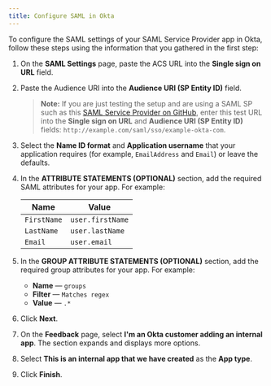 ```yaml
---
title: Configure SAML in Okta
---
```

To configure the SAML settings of your SAML Service Provider app in Okta, follow these steps using the information that you gathered in the <GuideLink link="../overview">first step</GuideLink>:

1. On the **SAML Settings** page, paste the ACS URL into the **Single sign on URL** field.

2. Paste the Audience URI into the **Audience URI (SP Entity ID)** field.

    > **Note:** If you are just testing the setup and are using a SAML SP such as this [SAML Service Provider on GitHub](https://github.com/mcguinness/saml-sp), enter this test URL into the **Single sign on URL** and **Audience URI (SP Entity ID)** fields: `http://example.com/saml/sso/example-okta-com`.

3. Select the **Name ID format** and **Application username** that your application requires (for example, `EmailAddress` and `Email`) or leave the defaults.

4. In the **ATTRIBUTE STATEMENTS (OPTIONAL)** section, add the required SAML attributes for your app. For example:
    
    | Name                    | Value                     |
    | ----------------------- | ------------------------- |
    | `FirstName`             | `user.firstName`          |
    | `LastName`              | `user.lastName`           |
    | `Email`                 | `user.email`              |

5. In the **GROUP ATTRIBUTE STATEMENTS (OPTIONAL)** section, add the required group attributes for your app. For example:

    * **Name** &mdash; `groups`
    * **Filter** &mdash; `Matches regex`
    * **Value** &mdash; `.*`

6. Click **Next**.

7. On the **Feedback** page, select **I'm an Okta customer adding an internal app**. The section expands and displays more options.

8. Select **This is an internal app that we have created** as the **App type**.

9. Click **Finish**.

<NextSectionLink/>